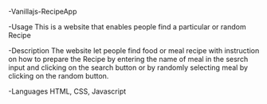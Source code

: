 -Vanillajs-RecipeApp

-Usage
This is a website that enables people find a particular or random Recipe

-Description
The website let people find food or meal recipe with instruction on how to prepare the Recipe by entering the name of meal in the sesrch input and clicking on the search button or by randomly selecting meal by clicking on the random button.

-Languages
HTML, CSS, Javascript